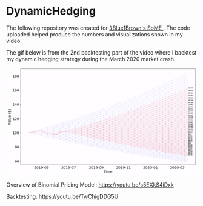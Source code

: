 # DynamicHedging

The following repository was created for <a href="https://www.3blue1brown.com/blog/some1"> 3Blue1Brown's SoME </a>.
The code uploaded helped produce the numbers and visualizations shown in my video.

The gif below is from the 2nd backtesting part of the video
where I backtest my dynamic hedging strategy during the March 2020 market crash.

![Backtesting Gif](https://github.com/gabrielyiu1998/gabrielyiu1998/blob/main/Dynamic_Hedging_Backtesting.gif?raw=true)

Overview of Binomial Pricing Model: https://youtu.be/s5EXkS4iDxk

Backtesting: https://youtu.be/TwChigDDG5U
